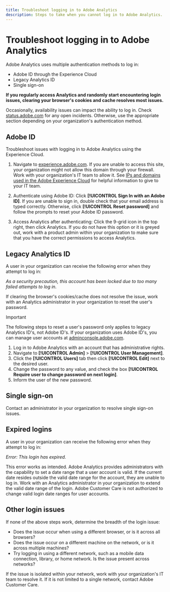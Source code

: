 ```yaml
---
title: Troubleshoot logging in to Adobe Analytics
description: Steps to take when you cannot log in to Adobe Analytics.
---
```


# Troubleshoot logging in to Adobe Analytics

Adobe Analytics uses multiple authentication methods to log in:

* Adobe ID through the Experience Cloud
* Legacy Analytics ID
* Single sign-on

**If you regularly access Analytics and randomly start encountering login issues, clearing your browser's cookies and cache resolves most issues.**

Occasionally, availability issues can impact the ability to log in. Check [status.adobe.com](https://status.adobe.com) for any open incidents. Otherwise, use the appropriate section depending on your organization's authentication method.

## Adobe ID

Troubleshoot issues with logging in to Adobe Analytics using the Experience Cloud.

1. Navigate to [experience.adobe.com](https://experience.adobe.com). If you are unable to access this site, your organization might not allow this domain through your firewall. Work with your organization's IT team to allow it. See [IPs and domains used in the Adobe Experience Cloud](https://helpx.adobe.com/analytics/kb/adobe-ip-addresses.html) for helpful information to give to your IT team.

2. Authenticate using Adobe ID: Click **[!UICONTROL Sign In with an Adobe ID]**. If you are unable to sign in, double check that your email address is typed correctly. Otherwise, click **[!UICONTROL Reset password]** and follow the prompts to reset your Adobe ID password.

3. Access Analytics after authenticating: Click the 9-grid icon in the top right, then click Analytics. If you do not have this option or it is greyed out, work with a product admin within your organization to make sure that you have the correct permissions to access Analytics.

## Legacy Analytics ID

A user in your organization can receive the following error when they attempt to log in:

*As a security precaution, this account has been locked due to too many failed attempts to log in.*

If clearing the browser's cookies/cache does not resolve the issue, work with an Analytics administrator in your organization to reset the user's password.

>[!IMPORTANT]
>
>The following steps to reset a user's password only applies to legacy Analytics ID's, not Adobe ID's. If your organization uses Adobe ID's, you can manage user accounts at [adminconsole.adobe.com](https://adminconsole.adobe.com).

1. Log in to Adobe Analytics with an account that has administrative rights.
2. Navigate to **[!UICONTROL Admin]** > **[!UICONTROL User Management]**.
3. Click the **[!UICONTROL Users]** tab then click **[!UICONTROL Edit]** next to the desired user.
4. Change the password to any value, and check the box **[!UICONTROL Require user to change password on next login]**.
5. Inform the user of the new password.

## Single sign-on

Contact an administrator in your organization to resolve single sign-on issues.

## Expired logins

A user in your organization can receive the following error when they attempt to log in:

*Error: This login has expired.*

This error works as intended. Adobe Analytics provides administrators with the capability to set a date range that a user account is valid. If the current date resides outside the valid date range for the account, they are unable to log in. Work with an Analytics administrator in your organization to extend the valid date range of the login. Adobe Customer Care is not authorized to change valid login date ranges for user accounts.

## Other login issues

If none of the above steps work, determine the breadth of the login issue:

* Does the issue occur when using a different browser, or is it across all browsers?
* Does the issue occur on a different machine on the network, or is it across multiple machines?
* Try logging in using a different network, such as a mobile data connection, library, or home network. Is the issue present across networks?

If the issue is isolated within your network, work with your organization's IT team to resolve it. If it is not limited to a single network, contact Adobe Customer Care.
